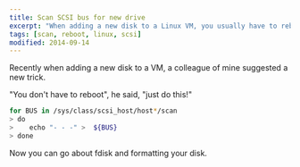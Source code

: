 ```yaml
---
title: Scan SCSI bus for new drive
excerpt: "When adding a new disk to a Linux VM, you usually have to reboot for the system to recognize the disk. Now you don't have to."
tags: [scan, reboot, linux, scsi]
modified: 2014-09-14
---
```


Recently when adding a new disk to a VM, a colleague of mine suggested a new trick.

"You don't have to reboot", he said, "just do this!"

~~~bash
for BUS in /sys/class/scsi_host/host*/scan
> do
>    echo "- - -" >  ${BUS}
> done
~~~


Now you can go about fdisk and formatting your disk.
